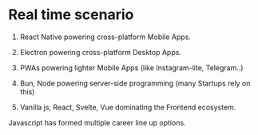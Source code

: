 # Real time scenario

1. React Native powering cross-platform Mobile Apps.

2. Electron powering cross-platform Desktop Apps.

3. PWAs powering lighter Mobile Apps (like Instagram-lite, Telegram..)

4. Bun, Node powering server-side programming (many Startups rely on this)

5. Vanilla js, React, Svelte, Vue dominating the Frontend ecosystem.

Javascript has formed multiple career line up options.


